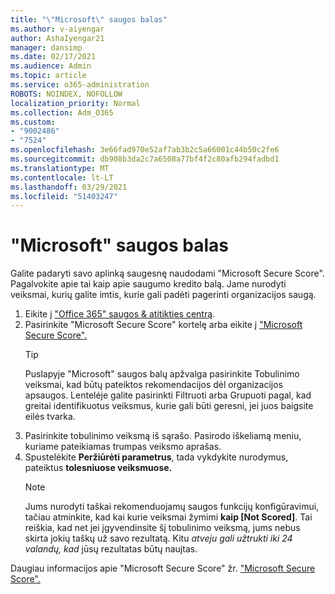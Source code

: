 ```yaml
---
title: "\"Microsoft\" saugos balas"
ms.author: v-aiyengar
author: AshaIyengar21
manager: dansimp
ms.date: 02/17/2021
ms.audience: Admin
ms.topic: article
ms.service: o365-administration
ROBOTS: NOINDEX, NOFOLLOW
localization_priority: Normal
ms.collection: Adm_O365
ms.custom:
- "9002486"
- "7524"
ms.openlocfilehash: 3e66fad970e52af7ab3b2c5a66001c44b50c2fe6
ms.sourcegitcommit: db908b3da2c7a6508a77bf4f2c80afb294fadbd1
ms.translationtype: MT
ms.contentlocale: lt-LT
ms.lasthandoff: 03/29/2021
ms.locfileid: "51403247"
---
```

# <a name="microsoft-secure-score"></a>"Microsoft" saugos balas

Galite padaryti savo aplinką saugesnę naudodami "Microsoft Secure Score". Pagalvokite apie tai kaip apie saugumo kredito balą. Jame nurodyti veiksmai, kurių galite imtis, kurie gali padėti pagerinti organizacijos saugą.

1. Eikite į ["Office 365" saugos & atitikties centrą](https://go.microsoft.com/fwlink/p/?linkid=2077143).
1. Pasirinkite "Microsoft Secure Score" kortelę arba eikite į ["Microsoft Secure Score".](https://go.microsoft.com/fwlink/?linkid=2099589)
    > [!TIP]
    >  Puslapyje "Microsoft" saugos balų apžvalga pasirinkite Tobulinimo veiksmai, kad būtų pateiktos rekomendacijos dėl organizacijos apsaugos. Lentelėje galite pasirinkti Filtruoti arba Grupuoti pagal, kad greitai identifikuotus veiksmus, kurie gali būti geresni, jei juos baigsite eilės tvarka.
1. Pasirinkite tobulinimo veiksmą iš sąrašo. Pasirodo iškeliamą meniu, kuriame pateikiamas trumpas veiksmo aprašas.
1. Spustelėkite **Peržiūrėti parametrus**, tada vykdykite nurodymus, pateiktus **tolesniuose veiksmuose.**
    > [!NOTE]
    > Jums nurodyti taškai rekomenduojamų saugos funkcijų konfigūravimui, tačiau atminkite, kad kai kurie veiksmai žymimi **kaip [Not Scored]**. Tai reiškia, kad net jei įgyvendinsite šį tobulinimo veiksmą, jums nebus skirta jokių taškų už savo rezultatą. Kitu *atveju gali užtrukti iki 24 valandų, kad* jūsų rezultatas būtų naujtas.

Daugiau informacijos apie "Microsoft Secure Score" žr. ["Microsoft Secure Score".](https://go.microsoft.com/fwlink/?linkid=2103077)